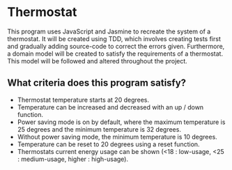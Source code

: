 # Thermostat #

  This program uses JavaScript and Jasmine to recreate the system of a thermostat. It will be created using TDD, which involves creating tests first and gradually adding source-code to correct the errors given. Furthermore, a domain model will be created to satisfy the requirements of a thermostat. This model will be followed and altered throughout the project.

## What criteria does this program satisfy?
- Thermostat temperature starts at 20 degrees.
- Temperature can be increased and decreased with an up / down function.
- Power saving mode is on by default, where the maximum temperature is 25 degrees and the minimum temperature is 32 degrees.
- Without power saving mode, the minimum temperature is 10 degrees.
- Temperature can be reset to 20 degrees using a reset function.
- Thermostats current energy usage can be shown (<18 : low-usage, <25 : medium-usage, higher : high-usage).
